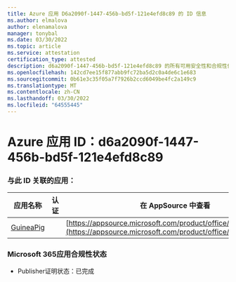 ```yaml
---
title: Azure 应用 D6a2090f-1447-456b-bd5f-121e4efd8c89 的 ID 信息
ms.author: elmalova
author: elenamalova
manager: tonybal
ms.date: 03/30/2022
ms.topic: article
ms.service: attestation
certification_type: attested
description: d6a2090f-1447-456b-bd5f-121e4efd8c89 的所有可用安全性和合规性信息。
ms.openlocfilehash: 142cd7ee15f877abb9fc72ba5d2c0a4de6c1e683
ms.sourcegitcommit: 0b61e3c35f05a7f7926b2ccd6049be4fc2a149c9
ms.translationtype: MT
ms.contentlocale: zh-CN
ms.lasthandoff: 03/30/2022
ms.locfileid: "64555445"
---
```

# <a name="azure-app-id-d6a2090f-1447-456b-bd5f-121e4efd8c89"></a>Azure 应用 ID：d6a2090f-1447-456b-bd5f-121e4efd8c89


### <a name="apps-associated-with-this-id"></a>与此 ID 关联的应用：
| **应用名称** | **认证** | **在 AppSource 中查看** |
|--------------|---------------|-----------------------|
| [GuineaPig](../forward/WA200003486.md) |  | [https://appsource.microsoft.com/product/office/WA200003486](https://appsource.microsoft.com/product/office/WA200003486) |

### <a name="microsoft-365-app-compliance-status"></a>Microsoft 365应用合规性状态
- Publisher证明状态：已完成
